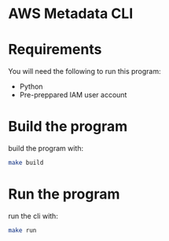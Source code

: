 # AWS Metadata CLI

# Requirements

You will need the following to run this program:
- Python
- Pre-preppared IAM user account

# Build the program

build the program with:
```bash
make build
```

# Run the program

run the cli with:
``` bash
make run
```
